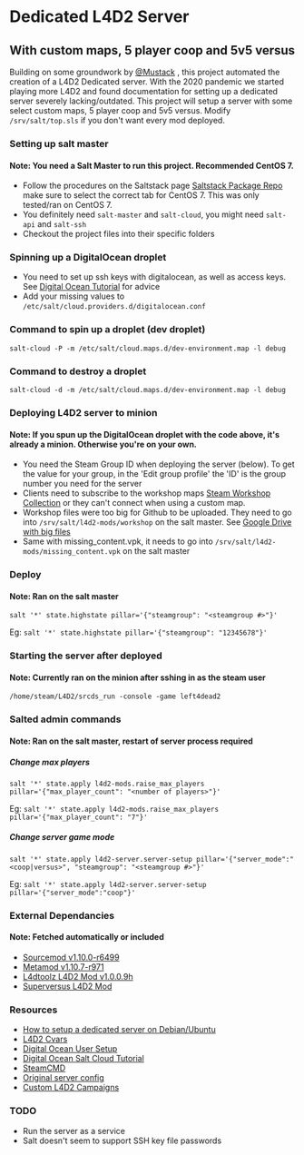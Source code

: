 # Dedicated L4D2 Server 
## With custom maps, 5 player coop and 5v5 versus
Building on some groundwork by [@Mustack](https://github.com/Mustack) , this project automated the creation of a L4D2 Dedicated server. With the 2020 pandemic we started playing more L4D2 and found documentation for setting up a dedicated server severely lacking/outdated. This project will setup a server with some select custom maps, 5 player coop and 5v5 versus. Modify `/srv/salt/top.sls` if you don't want every mod deployed.

### Setting up salt master
#### Note: You need a Salt Master to run this project. Recommended CentOS 7.
- Follow the procedures on the Saltstack page [Saltstack Package Repo](https://repo.saltstack.com/#rhel) make sure to select the correct tab for CentOS 7. This was only tested/ran on CentOS 7. 
- You definitely need `salt-master` and `salt-cloud`, you might need `salt-api` and `salt-ssh`
- Checkout the project files into their specific folders

### Spinning up a DigitalOcean droplet
- You need to set up ssh keys with digitalocean, as well as access keys. See [Digital Ocean Tutorial](https://www.digitalocean.com/community/tutorials/saltstack-infrastructure-configuring-salt-cloud-to-spin-up-digitalocean-resources)  for advice
- Add your missing values to `/etc/salt/cloud.providers.d/digitalocean.conf`

### Command to spin up a droplet (dev droplet)
`salt-cloud -P -m /etc/salt/cloud.maps.d/dev-environment.map -l debug`

### Command to destroy a droplet
`salt-cloud -d -m /etc/salt/cloud.maps.d/dev-environment.map -l debug`

### Deploying L4D2 server to minion
#### Note: If you spun up the DigitalOcean droplet with the code above, it's already a minion. Otherwise you're on your own. 
- You need the Steam Group ID when deploying the server (below). To get the value for your group, in the 'Edit group profile' the 'ID' is the group number you need for the server
- Clients need to subscribe to the workshop maps [Steam Workshop Collection](https://steamcommunity.com/sharedfiles/filedetails/?id=2218692186) or they can't connect when using a custom map.
- Workshop files were too big for Github to be uploaded. They need to go into `/srv/salt/l4d2-mods/workshop` on the salt master. See [Google Drive with big files](https://drive.google.com/drive/folders/1a0FjSMaqX_FOQyrt26YtgmdzSO_SrCBg?usp=sharing)
- Same with missing_content.vpk, it needs to go into `/srv/salt/l4d2-mods/missing_content.vpk` on the salt master

### Deploy
#### Note: Ran on the salt master
`salt '*' state.highstate pillar='{"steamgroup": "<steamgroup #>"}'`

Eg: `salt '*' state.highstate pillar='{"steamgroup": "12345678"}'`

### Starting the server after deployed 
#### Note: Currently ran on the minion after sshing in as the steam user
`/home/steam/L4D2/srcds_run -console -game left4dead2`

### Salted admin commands
#### Note: Ran on the salt master, restart of server process required
##### Change max players
`salt '*' state.apply l4d2-mods.raise_max_players pillar='{"max_player_count": "<number of players>"}'`

Eg: `salt '*' state.apply l4d2-mods.raise_max_players pillar='{"max_player_count": "7"}'`

##### Change server game mode
`salt '*' state.apply l4d2-server.server-setup pillar='{"server_mode":"<coop|versus>", "steamgroup": "<steamgroup #>"}'`

Eg: `salt '*' state.apply l4d2-server.server-setup pillar='{"server_mode":"coop"}'`

### External Dependancies
#### Note: Fetched automatically or included
- [Sourcemod v1.10.0-r6499](https://www.sourcemod.net/)
- [Metamod v1.10.7-r971](https://www.sourcemm.net/)
- [L4dtoolz L4D2 Mod v1.0.0.9h](https://forums.alliedmods.net/showthread.php?t=93600)
- [Superversus L4D2 Mod](https://forums.alliedmods.net/showthread.php?p=830069?p=830069)

### Resources
- [How to setup a dedicated server on Debian/Ubuntu](https://steamcommunity.com/sharedfiles/filedetails/?id=895492473)
- [L4D2 Cvars](https://developer.valvesoftware.com/wiki/List_of_L4D2_Cvars)
- [Digital Ocean User Setup](https://www.digitalocean.com/community/tutorials/how-to-create-a-sudo-user-on-centos-quickstart)
- [Digital Ocean Salt Cloud Tutorial](https://www.digitalocean.com/community/tutorials/saltstack-infrastructure-configuring-salt-cloud-to-spin-up-digitalocean-resources)
- [SteamCMD](https://developer.valvesoftware.com/wiki/SteamCMD#Linux)
- [Original server config](https://www.dropbox.com/s/5i7kovj8fd2g6zv/Detailed%20Server%20Config.txt?dl=0)
- [Custom L4D2 Campaigns](https://steamcommunity.com/sharedfiles/filedetails/?id=625654184)


### TODO 
- Run the server as a service
- Salt doesn't seem to support SSH key file passwords
